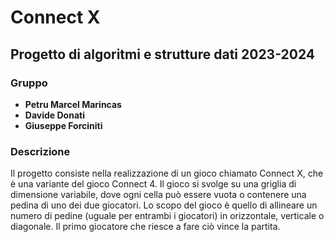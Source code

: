 # Connect X
## Progetto di algoritmi e strutture dati 2023-2024

### Gruppo

- **Petru Marcel Marincas**
- **Davide Donati**
- **Giuseppe Forciniti**

### Descrizione

Il progetto consiste nella realizzazione di un gioco chiamato Connect X, che è una variante del gioco Connect 4. Il gioco si svolge su una griglia di dimensione variabile, dove ogni cella può essere vuota o contenere una pedina di uno dei due giocatori. Lo scopo del gioco è quello di allineare un numero di pedine (uguale per entrambi i giocatori) in orizzontale, verticale o diagonale. Il primo giocatore che riesce a fare ciò vince la partita.